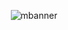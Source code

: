 <p align="center">
  <img src="https://github.com/AlexCairo/AlexCairo/assets/110007148/f83544cf-af74-4677-b41d-a9683ad7526f" alt="mbanner">
</p>
